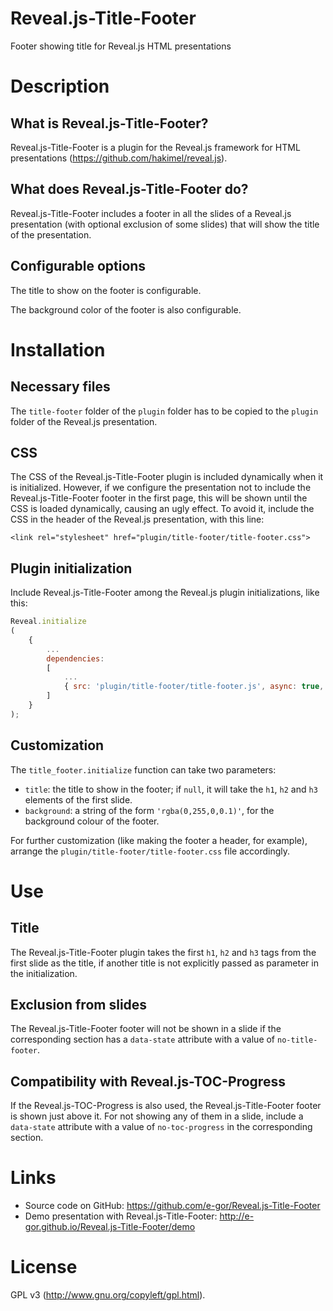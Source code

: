 Reveal.js-Title-Footer
======================

Footer showing title for Reveal.js HTML presentations

# Description

## What is Reveal.js-Title-Footer?

Reveal.js-Title-Footer is a plugin for the Reveal.js framework for HTML presentations (https://github.com/hakimel/reveal.js).

## What does Reveal.js-Title-Footer do?

Reveal.js-Title-Footer includes a footer in all the slides of a Reveal.js presentation (with optional exclusion of some slides) that will show the title of the presentation.

## Configurable options

The title to show on the footer is configurable.

The background color of the footer is also configurable.

# Installation

## Necessary files

The ```title-footer``` folder of the ```plugin``` folder has to be copied to the ```plugin``` folder of the Reveal.js presentation.

## CSS

The CSS of the Reveal.js-Title-Footer plugin is included dynamically when it is initialized. However, if we configure the presentation not to include the Reveal.js-Title-Footer footer in the first page, this will be shown until the CSS is loaded dynamically, causing an ugly effect. To avoid it, include the CSS in the header of the Reveal.js presentation, with this line:

```<link rel="stylesheet" href="plugin/title-footer/title-footer.css">```

## Plugin initialization

Include Reveal.js-Title-Footer among the Reveal.js plugin initializations, like this:

```javascript
Reveal.initialize
(
	{
		...
		dependencies:
		[
			...
			{ src: 'plugin/title-footer/title-footer.js', async: true, callback: function() { title_footer.initialize(); } }
		]
	}
);
```

## Customization

The ```title_footer.initialize``` function can take two parameters:

- ```title```: the title to show in the footer; if ```null```, it will take the ```h1```, ```h2``` and ```h3``` elements of the first slide.
- ```background```: a string of the form ```'rgba(0,255,0,0.1)'```, for the background colour of the footer.

For further customization (like making the footer a header, for example), arrange the ```plugin/title-footer/title-footer.css``` file accordingly.

# Use

## Title

The Reveal.js-Title-Footer plugin takes the first ```h1```, ```h2``` and ```h3``` tags from the first slide as the title, if another title is not explicitly passed as parameter in the initialization.

## Exclusion from slides

The Reveal.js-Title-Footer footer will not be shown in a slide if the corresponding section has a ```data-state``` attribute with a value of ```no-title-footer```.

## Compatibility with Reveal.js-TOC-Progress

If the Reveal.js-TOC-Progress is also used, the Reveal.js-Title-Footer footer is shown just above it. For not showing any of them in a slide, include a ```data-state``` attribute with a value of ```no-toc-progress``` in the corresponding section.

# Links

- Source code on GitHub: https://github.com/e-gor/Reveal.js-Title-Footer
- Demo presentation with Reveal.js-Title-Footer: http://e-gor.github.io/Reveal.js-Title-Footer/demo

# License

GPL v3 (http://www.gnu.org/copyleft/gpl.html).
